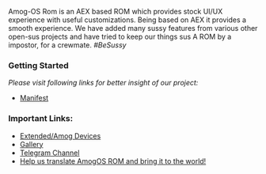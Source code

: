 
Amog-OS Rom is an AEX based ROM which provides stock UI/UX experience with useful customizations. Being based on AEX it provides a smooth experience. We have added many sussy features from various other open-sus projects and have tried to keep our things sus A ROM by a impostor, for a crewmate. _#BeSussy_


### Getting Started

_Please visit following links for better insight of our project:_

- [Manifest](https://github.com/AmogOS-Rom/manifest)

### Important Links:

- [Extended/Amog Devices](https://github.com/AospExtended-devices/) 
- [Gallery](https://aospextended.com/gallery)
- [Telegram Channel](https://t.me/amogosrom)
- [Help us translate AmogOS ROM and bring it to the world!](http://translate.aospextended.com/)
